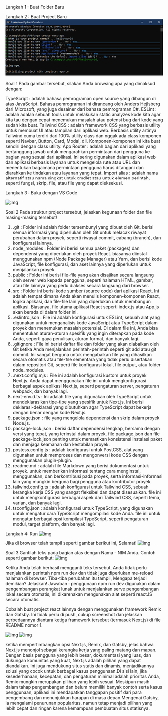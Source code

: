Langkah 1 : Buat Folder Baru

Langkah 2 : Buat Project Baru
![img](/2/img/1.PNG)

Soal 1
Pada gambar tersebut, silakan Anda browsing apa yang dimaksud dengan:

TypeScript : adalah bahasa pemrograman open source yang dibangun di atas JavaScript. Bahasa pemrograman ini dirancang oleh Anders Hejlsberg dari Microsoft, yang juga desainer dari bahasa pemrograman C#.
ESLint : adalah adalah sebuah tools untuk melakukan static analyzes kode kita agar kita tau dengan cepat menemukan masalah atau potensi bug dari kode yang sudah kita buat.
Tailwind CSS : adalah framework CSS yang berbasis utility untuk membuat UI atau tampilan dari aplikasi web. Berbasis utility artinya Tailwind cuma terdiri dari 100% utility class dan nggak ada class komponen seperti Navbar, Button, Card, Modal, dll. Komponen-komponen ini kita buat sendiri dengan class utility.
App Router : adalah bagian dari aplikasi yang bertanggung jawab untuk mengarahkan permintaan dari pengguna ke bagian yang sesuai dari aplikasi. Ini sering digunakan dalam aplikasi web dan aplikasi berbasis layanan untuk mengelola rute atau URL dan menentukan bagaimana permintaan pengguna harus ditangani dan diarahkan ke tindakan atau layanan yang tepat. 
Import alias : adalah nama alternatif atau nama singkat untuk cmdlet atau untuk elemen perintah, seperti fungsi, skrip, file, atau file yang dapat dieksekusi.

Langkah 3 : Buka dengan VS Code

![img](/-02-react-hello-world/2/img/macam-macam%20folder.PNG)

Soal 2
Pada struktur project tersebut, jelaskan kegunaan folder dan file masing-masing tersebut!

1. .git : Folder ini adalah folder tersembunyi yang dibuat oleh Git. berisi semua informasi yang diperlukan oleh Git untuk melacak riwayat perubahan dalam proyek, seperti riwayat commit, cabang (branch), dan konfigurasi lainnya. 
2. node_modules : Folder ini berisi semua paket (packages) dan dependensi yang diperlukan oleh proyek React. biasanya diinstal menggunakan npm (Node Package Manager) atau Yarn, dan berisi kode JavaScript, file konfigurasi, dan aset lainnya yang diperlukan untuk menjalankan proyek.
3. public : Folder ini berisi file-file yang akan disajikan secara langsung oleh server web kepada pengguna, seperti halaman HTML, gambar, atau file lainnya yang perlu diakses secara langsung dari browser.
4. src : Folder ini berisi kode sumber (source code) dari aplikasi React. Ini adalah tempat dimana Anda akan menulis komponen-komponen React, logika aplikasi, dan file-file lain yang diperlukan untuk membangun aplikasi. Biasanya, file utama aplikasi React seperti index.js atau App.js akan berada di dalam folder ini.
5. .eslintrc.json : File ini adalah konfigurasi untuk ESLint, sebuah alat yang digunakan untuk menganalisis kode JavaScript atau TypeScript dalam proyek dan menemukan masalah potensial. Di dalam file ini, Anda bisa menentukan aturan-aturan spesifik yang ingin diterapkan pada kode Anda, seperti gaya penulisan, aturan format, dan banyak lagi.
6. .gitignore : File ini berisi daftar file dan folder yang akan diabaikan oleh Git ketika Anda menjalankan perintah-perintah seperti git add atau git commit. Ini sangat berguna untuk mengabaikan file yang dihasilkan secara otomatis atau file-file sementara yang tidak perlu disertakan dalam repositori Git, seperti file konfigurasi lokal, file output, atau folder node_modules.
7. .next.config.mjs : File ini adalah konfigurasi kustom untuk proyek Next.js. Anda dapat menggunakan file ini untuk mengkonfigurasi berbagai aspek aplikasi Next.js, seperti pengaturan server, pengaturan webpack, dan banyak lagi.
8. next-env.d.ts : Ini adalah file yang digunakan oleh TypeScript untuk mendeklarasikan tipe-tipe yang spesifik untuk Next.js. Ini berisi deklarasi-deklarasi yang dibutuhkan agar TypeScript dapat bekerja dengan benar dengan kode Next.js.
9. package.json : file yang mengelola dependensi dan skrip dalam proyek Node.js.
10. package-lock.json : berisi daftar dependensi lengkap, bersama dengan versi yang tepat, yang terinstal dalam proyek. file package.json dan file package-lock.json penting untuk memastikan konsistensi instalasi paket dan menjaga keamanan dan kestabilan proyek.
11. postcss.config.js : adalah konfigurasi untuk PostCSS, alat yang digunakan untuk memproses dan mengonversi kode CSS dengan menggunakan plugin-plugin.
12. readme.md : adalah file Markdown yang berisi dokumentasi untuk proyek. untuk memberikan informasi tentang cara menginstal, menggunakan, dan berkontribusi pada proyek, serta informasi-informasi lain yang mungkin berguna bagi pengguna atau kontributor proyek.
13. tailwind.config.ts : adalah konfigurasi untuk Tailwind CSS, sebuah kerangka kerja CSS yang sangat fleksibel dan dapat disesuaikan. file ini untuk mengkonfigurasi berbagai aspek dari Tailwind CSS, seperti tema, varian, dan banyak lagi.
14. tsconfig.json : adalah konfigurasi untuk TypeScript, yang digunakan untuk mengatur cara TypeScript mengompilasi kode Anda. file ini untuk mengatur berbagai opsi kompilasi TypeScript, seperti pengaturan modul, target platform, dan banyak lagi.


Langkah 4: Run
![img](/-02-react-hello-world/2/img/terminal.PNG)

Jika di browser telah tampil seperti gambar berikut ini, Selamat!
![img](/-02-react-hello-world/2/img/selamat.PNG)

Soal 3
Gantilah teks pada bagian atas dengan Nama - NIM Anda. Contoh seperti gambar berikut:
![img](/-02-react-hello-world/2/img/nama%20nim.PNG)

Ketika Anda telah berhasil mengganti teks tersebut, Anda tidak perlu menjalankan perintah npm run dev dan tidak juga diperlukan me-reload halaman di browser. Tiba-tiba perubahan itu tampil, Mengapa terjadi demikian? Jelaskan!
Jawaban : penggunaan npm run dev digunakan dalam pengembangan perangkat lunak untuk menjalankan serve pengembangan lokal secara otomatis, ini dikarenakan mengunakan alat seperti reactJS secara otomatis.


Cobalah buat project react lainnya dengan menggunakan framework Remix dan Gatsby. Ini tidak perlu di push, cukup screenshot dan jelaskan perbedaannya diantara ketiga framework tersebut (termasuk Next.js) di file README nomor 1.

![img](/-02-react-hello-world/2/img/welcome%20remix.PNG)
![img](/-02-react-hello-world/2/img/gatsby.PNG)

ketika mempertimbangkan opsi Next.js, Remix, dan Gatsby, jelas bahwa Next.js menonjol sebagai kerangka kerja yang paling matang dan mapan. Dengan basis pengguna yang lebih besar, dokumentasi yang luas, dan dukungan komunitas yang kuat, Next.js adalah pilihan yang dapat diandalkan. Ini juga mendukung situs statis dan dinamis, menjadikannya solusi yang cocok untuk berbagai kasus penggunaan.Di sisi lain, jika kesederhanaan, kecepatan, dan pengaturan minimal adalah prioritas Anda, Remix mungkin merupakan pilihan yang lebih sesuai. Meskipun masih dalam tahap pengembangan dan belum memiliki banyak contoh serta kasus penggunaan, aplikasi ini mendapatkan tanggapan positif dari para pengembang dan menunjukkan harapan di masa depan.Mengenai Gatsby, ia mengalami penurunan popularitas, namun tetap menjadi pilihan yang lebih cepat dan ringan karena kemampuan pembuatan situs statisnya.